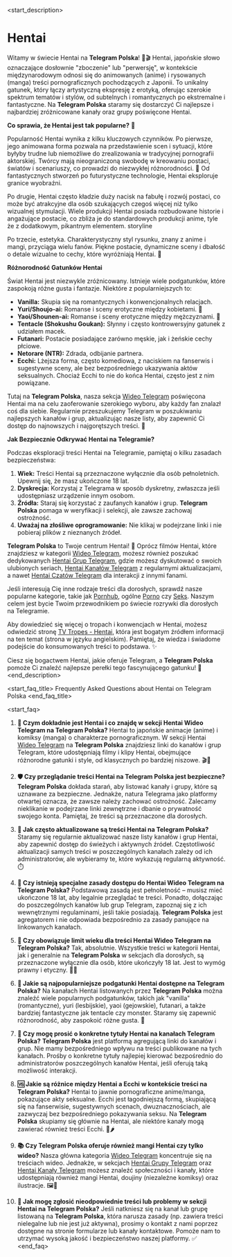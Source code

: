 <start_description>
# Hentai

Witamy w świecie Hentai na **Telegram Polska**! 🎌🎬 Hentai, japońskie słowo oznaczające dosłownie "zboczenie" lub "perwersję", w kontekście międzynarodowym odnosi się do animowanych (anime) i rysowanych (manga) treści pornograficznych pochodzących z Japonii. To unikalny gatunek, który łączy artystyczną ekspresję z erotyką, oferując szerokie spektrum tematów i stylów, od subtelnych i romantycznych po ekstremalne i fantastyczne. Na **Telegram Polska** staramy się dostarczyć Ci najlepsze i najbardziej zróżnicowane kanały oraz grupy poświęcone Hentai.

**Co sprawia, że Hentai jest tak popularne?** 🤔

Popularność Hentai wynika z kilku kluczowych czynników. Po pierwsze, jego animowana forma pozwala na przedstawienie scen i sytuacji, które byłyby trudne lub niemożliwe do zrealizowania w tradycyjnej pornografii aktorskiej. Twórcy mają nieograniczoną swobodę w kreowaniu postaci, światów i scenariuszy, co prowadzi do niezwykłej różnorodności. 🚀 Od fantastycznych stworzeń po futurystyczne technologie, Hentai eksploruje granice wyobraźni.

Po drugie, Hentai często kładzie duży nacisk na fabułę i rozwój postaci, co może być atrakcyjne dla osób szukających czegoś więcej niż tylko wizualnej stymulacji. Wiele produkcji Hentai posiada rozbudowane historie i angażujące postacie, co zbliża je do standardowych produkcji anime, tyle że z dodatkowym, pikantnym elementem.  storyline

Po trzecie, estetyka. Charakterystyczny styl rysunku, znany z anime i mangi, przyciąga wielu fanów. Piękne postacie, dynamiczne sceny i dbałość o detale wizualne to cechy, które wyróżniają Hentai. 🎨

**Różnorodność Gatunków Hentai**

Świat Hentai jest niezwykle zróżnicowany. Istnieje wiele podgatunków, które zaspokoją różne gusta i fantazje. Niektóre z popularniejszych to:
*   **Vanilla:** Skupia się na romantycznych i konwencjonalnych relacjach.
*   **Yuri/Shoujo-ai:** Romanse i sceny erotyczne między kobietami. 👭
*   **Yaoi/Shounen-ai:** Romanse i sceny erotyczne między mężczyznami. 👬
*   **Tentacle (Shokushu Goukan):** Słynny i często kontrowersyjny gatunek z udziałem macek.
*   **Futanari:** Postacie posiadające zarówno męskie, jak i żeńskie cechy płciowe.
*   **Netorare (NTR):** Zdrada, odbijanie partnera.
*   **Ecchi:** Lżejsza forma, często komediowa, z naciskiem na fanserwis i sugestywne sceny, ale bez bezpośredniego ukazywania aktów seksualnych. Chociaż Ecchi to nie do końca Hentai, często jest z nim powiązane.

Tutaj na **Telegram Polska**, nasza sekcja [Wideo Telegram](/wideo/) poświęcona Hentai ma na celu zaoferowanie szerokiego wyboru, aby każdy fan znalazł coś dla siebie. Regularnie przeszukujemy Telegram w poszukiwaniu najlepszych kanałów i grup, aktualizując nasze listy, aby zapewnić Ci dostęp do najnowszych i najgorętszych treści. 🔞

**Jak Bezpiecznie Odkrywać Hentai na Telegramie?**

Podczas eksploracji treści Hentai na Telegramie, pamiętaj o kilku zasadach bezpieczeństwa:
1.  **Wiek:** Treści Hentai są przeznaczone wyłącznie dla osób pełnoletnich. Upewnij się, że masz ukończone 18 lat.
2.  **Dyskrecja:** Korzystaj z Telegrama w sposób dyskretny, zwłaszcza jeśli udostępniasz urządzenie innym osobom.
3.  **Źródła:** Staraj się korzystać z zaufanych kanałów i grup. **Telegram Polska** pomaga w weryfikacji i selekcji, ale zawsze zachowaj ostrożność.
4.  **Uważaj na złośliwe oprogramowanie:** Nie klikaj w podejrzane linki i nie pobieraj plików z nieznanych źródeł.

**Telegram Polska** to Twoje centrum Hentai! 🌟 Oprócz filmów Hentai, które znajdziesz w kategorii [Wideo Telegram](/wideo/), możesz również poszukać dedykowanych [Hentai Grup Telegram](/grupy/hentai/), gdzie możesz dyskutować o swoich ulubionych seriach, [Hentai Kanałów Telegram](/kanaly/hentai/) z regularnymi aktualizacjami, a nawet [Hentai Czatów Telegram](/czat/hentai/) dla interakcji z innymi fanami.

Jeśli interesują Cię inne rodzaje treści dla dorosłych, sprawdź nasze popularne kategorie, takie jak [Pornhub](/wideo/pornhub/), ogólne [Porno](/wideo/porno/) czy [Seks](/wideo/seks/). Naszym celem jest bycie Twoim przewodnikiem po świecie rozrywki dla dorosłych na Telegramie.

Aby dowiedzieć się więcej o tropach i konwencjach w Hentai, możesz odwiedzić stronę [TV Tropes - Hentai](https://tvtropes.org/pmwiki/pmwiki.php/Main/Hentai), która jest bogatym źródłem informacji na ten temat (strona w języku angielskim). Pamiętaj, że wiedza i świadome podejście do konsumowanych treści to podstawa. ✨

Ciesz się bogactwem Hentai, jakie oferuje Telegram, a **Telegram Polska** pomoże Ci znaleźć najlepsze perełki tego fascynującego gatunku! 🍑
<end_description>

<start_faq_title>
Frequently Asked Questions about Hentai on Telegram Polska
<end_faq_title>

<start_faq>
1. **🤔 Czym dokładnie jest Hentai i co znajdę w sekcji Hentai Wideo Telegram na Telegram Polska?**
Hentai to japońskie animacje (anime) i komiksy (manga) o charakterze pornograficznym. W sekcji Hentai [Wideo Telegram](/wideo/) na **Telegram Polska** znajdziesz linki do kanałów i grup Telegram, które udostępniają filmy i klipy Hentai, obejmujące różnorodne gatunki i style, od klasycznych po bardziej niszowe. 🎬🎌

2. **🛡️ Czy przeglądanie treści Hentai na Telegram Polska jest bezpieczne?**
**Telegram Polska** dokłada starań, aby listować kanały i grupy, które są uznawane za bezpieczne. Jednakże, natura Telegrama jako platformy otwartej oznacza, że zawsze należy zachować ostrożność. Zalecamy nieklikanie w podejrzane linki zewnętrzne i dbanie o prywatność swojego konta. Pamiętaj, że treści są przeznaczone dla dorosłych.

3. **🔄 Jak często aktualizowane są treści Hentai na Telegram Polska?**
Staramy się regularnie aktualizować nasze listy kanałów i grup Hentai, aby zapewnić dostęp do świeżych i aktywnych źródeł. Częstotliwość aktualizacji samych treści w poszczególnych kanałach zależy od ich administratorów, ale wybieramy te, które wykazują regularną aktywność. ⏱️

4. **📜 Czy istnieją specjalne zasady dostępu do Hentai Wideo Telegram na Telegram Polska?**
Podstawową zasadą jest pełnoletność – musisz mieć ukończone 18 lat, aby legalnie przeglądać te treści. Ponadto, dołączając do poszczególnych kanałów lub grup Telegram, zapoznaj się z ich wewnętrznymi regulaminami, jeśli takie posiadają. **Telegram Polska** jest agregatorem i nie odpowiada bezpośrednio za zasady panujące na linkowanych kanałach.

5. **🔞 Czy obowiązuje limit wieku dla treści Hentai Wideo Telegram na Telegram Polska?**
Tak, absolutnie. Wszystkie treści w kategorii Hentai, jak i generalnie na **Telegram Polska** w sekcjach dla dorosłych, są przeznaczone wyłącznie dla osób, które ukończyły 18 lat. Jest to wymóg prawny i etyczny. 🚫👶

6. **🌟 Jakie są najpopularniejsze podgatunki Hentai dostępne na Telegram Polska?**
Na kanałach Hentai listowanych przez **Telegram Polska** można znaleźć wiele popularnych podgatunków, takich jak "vanilla" (romantyczne), yuri (lesbijskie), yaoi (gejowskie), futanari, a także bardziej fantastyczne jak tentacle czy monster. Staramy się zapewnić różnorodność, aby zaspokoić różne gusta. 💖

7. **🙋 Czy mogę prosić o konkretne tytuły Hentai na kanałach Telegram Polska?**
**Telegram Polska** jest platformą agregującą linki do kanałów i grup. Nie mamy bezpośredniego wpływu na treści publikowane na tych kanałach. Prośby o konkretne tytuły najlepiej kierować bezpośrednio do administratorów poszczególnych kanałów Hentai, jeśli oferują taką możliwość interakcji.

8. **🆚 Jakie są różnice między Hentai a Ecchi w kontekście treści na Telegram Polska?**
Hentai to jawnie pornograficzne anime/manga, pokazujące akty seksualne. Ecchi jest łagodniejszą formą, skupiającą się na fanserwisie, sugestywnych scenach, dwuznacznościach, ale zazwyczaj bez bezpośredniego pokazywania seksu. Na **Telegram Polska** skupiamy się głównie na Hentai, ale niektóre kanały mogą zawierać również treści Ecchi. 🍑🌶️

9. **📚 Czy Telegram Polska oferuje również mangi Hentai czy tylko wideo?**
Nasza główna kategoria [Wideo Telegram](/wideo/) koncentruje się na treściach wideo. Jednakże, w sekcjach [Hentai Grupy Telegram](/grupy/hentai/) oraz [Hentai Kanały Telegram](/kanaly/hentai/) możesz znaleźć społeczności i kanały, które udostępniają również mangi Hentai, doujiny (niezależne komiksy) oraz ilustracje. 🖼️📖

10. **📢 Jak mogę zgłosić nieodpowiednie treści lub problemy w sekcji Hentai na Telegram Polska?**
Jeśli natkniesz się na kanał lub grupę listowaną na **Telegram Polska**, która narusza zasady (np. zawiera treści nielegalne lub nie jest już aktywna), prosimy o kontakt z nami poprzez dostępne na stronie formularze lub kanały kontaktowe. Pomoże nam to utrzymać wysoką jakość i bezpieczeństwo naszej platformy. ✅
<end_faq>